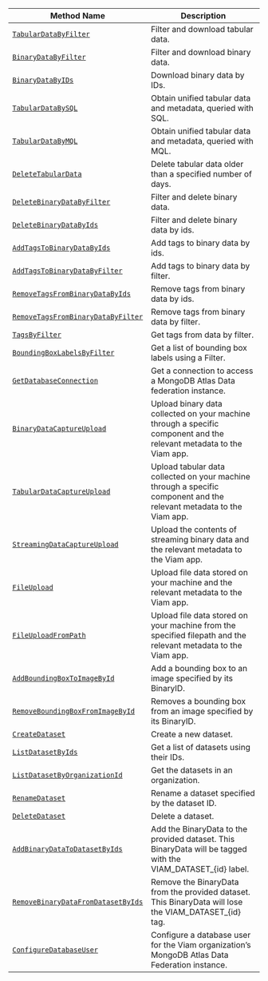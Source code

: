 <!-- prettier-ignore -->
Method Name | Description
----------- | -----------
[`TabularDataByFilter`](/build/program/apis/data-client/#tabulardatabyfilter) | Filter and download tabular data.
[`BinaryDataByFilter`](/build/program/apis/data-client/#binarydatabyfilter) | Filter and download binary data.
[`BinaryDataByIDs`](/build/program/apis/data-client/#binarydatabyids) | Download binary data by IDs.
[`TabularDataBySQL`](/build/program/apis/data-client/#tabulardatabysql) | Obtain unified tabular data and metadata, queried with SQL.
[`TabularDataByMQL`](/build/program/apis/data-client/#tabulardatabymql) | Obtain unified tabular data and metadata, queried with MQL.
[`DeleteTabularData`](/build/program/apis/data-client/#deletetabulardata) | Delete tabular data older than a specified number of days.
[`DeleteBinaryDataByFilter`](/build/program/apis/data-client/#deletebinarydatabyfilter) | Filter and delete binary data.
[`DeleteBinaryDataByIds`](/build/program/apis/data-client/#deletebinarydatabyids) | Filter and delete binary data by ids.
[`AddTagsToBinaryDataByIds`](/build/program/apis/data-client/#addtagstobinarydatabyids) | Add tags to binary data by ids.
[`AddTagsToBinaryDataByFilter`](/build/program/apis/data-client/#addtagstobinarydatabyfilter) | Add tags to binary data by filter.
[`RemoveTagsFromBinaryDataByIds`](/build/program/apis/data-client/#removetagsfrombinarydatabyids) | Remove tags from binary data by ids.
[`RemoveTagsFromBinaryDataByFilter`](/build/program/apis/data-client/#removetagsfrombinarydatabyfilter) | Remove tags from binary data by filter.
[`TagsByFilter`](/build/program/apis/data-client/#tagsbyfilter) | Get tags from data by filter.
[`BoundingBoxLabelsByFilter`](/build/program/apis/data-client/#boundingboxlabelsbyfilter) | Get a list of bounding box labels using a Filter.
[`GetDatabaseConnection`](/build/program/apis/data-client/#getdatabaseconnection) | Get a connection to access a MongoDB Atlas Data federation instance.
[`BinaryDataCaptureUpload`](/build/program/apis/data-client/#binarydatacaptureupload) | Upload binary data collected on your machine through a specific component and the relevant metadata to the Viam app.
[`TabularDataCaptureUpload`](/build/program/apis/data-client/#tabulardatacaptureupload) | Upload tabular data collected on your machine through a specific component and the relevant metadata to the Viam app.
[`StreamingDataCaptureUpload`](/build/program/apis/data-client/#streamingdatacaptureupload) | Upload the contents of streaming binary data and the relevant metadata to the Viam app.
[`FileUpload`](/build/program/apis/data-client/#fileupload) | Upload file data stored on your machine and the relevant metadata to the Viam app.
[`FileUploadFromPath`](/build/program/apis/data-client/#fileuploadfrompath) | Upload file data stored on your machine from the specified filepath and the relevant metadata to the Viam app.
[`AddBoundingBoxToImageById`](/build/program/apis/data-client/#addboundingboxtoimagebyid) | Add a bounding box to an image specified by its BinaryID.
[`RemoveBoundingBoxFromImageById`](/build/program/apis/data-client/#removeboundingboxfromimagebyid) | Removes a bounding box from an image specified by its BinaryID.
[`CreateDataset`](/build/program/apis/data-client/#createdataset) | Create a new dataset.
[`ListDatasetByIds`](/build/program/apis/data-client/#listdatasetbyids) | Get a list of datasets using their IDs.
[`ListDatasetByOrganizationId`](/build/program/apis/data-client/#listdatasetbyorganizationid) | Get the datasets in an organization.
[`RenameDataset`](/build/program/apis/data-client/#renamedataset) | Rename a dataset specified by the dataset ID.
[`DeleteDataset`](/build/program/apis/data-client/#deletedataset) | Delete a dataset.
[`AddBinaryDataToDatasetByIds`](/build/program/apis/data-client/#addbinarydatatodatasetbyids) | Add the BinaryData to the provided dataset. This BinaryData will be tagged with the VIAM_DATASET_{id} label.
[`RemoveBinaryDataFromDatasetByIds`](/build/program/apis/data-client/#removebinarydatafromdatasetbyids) | Remove the BinaryData from the provided dataset. This BinaryData will lose the VIAM_DATASET_{id} tag.
[`ConfigureDatabaseUser`](/build/program/apis/data-client/#configuredatabaseuser) | Configure a database user for the Viam organization’s MongoDB Atlas Data Federation instance.
